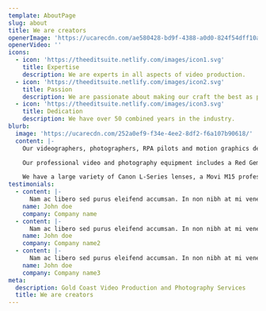 ```yaml
---
template: AboutPage
slug: about
title: We are creators
openerImage: 'https://ucarecdn.com/ae580428-bd9f-4388-a0d0-824f54dff10a/'
openerVideo: ''
icons:
  - icon: 'https://theeditsuite.netlify.com/images/icon1.svg'
    title: Expertise
    description: We are experts in all aspects of video production.
  - icon: 'https://theeditsuite.netlify.com/images/icon2.svg'
    title: Passion
    description: We are passionate about making our craft the best as possible.
  - icon: 'https://theeditsuite.netlify.com/images/icon3.svg'
    title: Dedication
    description: We have over 50 combined years in the industry.
blurb:
  image: 'https://ucarecdn.com/252a0ef9-f34e-4ee2-8df2-f6a107b90618/'
  content: |-
    Our videographers, photographers, RPA pilots and motion graphics designers take a new school approach to all of the videos we create and are constantly adding to our vast array of professional film production gear to make all of our videos stand out.

    Our professional video and photography equipment includes a Red Gemini 5K, Canon C200, Canon 1DX mkII,  as well as a DJI Inspire 2 Drone capable of shooting 5.2K raw footage!

    We have a large variety of Canon L-Series lenses, a Movi M15 professional Gimbal, a Ronin S Gimbal, a motion control timelapse device with slider, professional audio and lighting equipment, 3X Godox AD600 battery powered outdoor studio flashes and the list goes on!
testimonials:
  - content: |-
      Nam ac libero sed purus eleifend accumsan. In non nibh at mi venenatis condimentum id ut dolor. Integer nec eros consectetur ante aliquet consectetur a sit amet ex.Nam ac libero sed purus eleifend accumsan. In non nibh at mi venenatis condimentum
    name: John doe
    company: Company name
  - content: |-
      Nam ac libero sed purus eleifend accumsan. In non nibh at mi venenatis condimentum id ut dolor. Integer nec eros consectetur ante aliquet consectetur a sit amet ex. Integer placerat tincidunt mollis.
    name: John doe
    company: Company name2
  - content: |-
      Nam ac libero sed purus eleifend accumsan. In non nibh at mi venenatis condimentum id ut dolor. Integer nec eros consectetur ante aliquet consectetur a sit amet ex. Integer placerat tincidunt mollis.
    name: John doe
    company: Company name3
meta:
  description: Gold Coast Video Production and Photography Services
  title: We are creators
---
```


